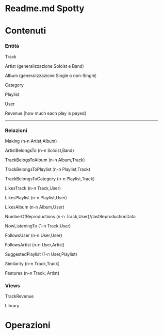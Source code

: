# Readme.md Spotty

# Contenuti

### Entità

Track

Artist (generalizzazione Soloist e Band)

Album (generalizzazione Single o non-Single)

Category

Playlist

User

Revenue [how much each play is payed]

-----------------------------

### Relazioni

Making (n-n Artist,Album)

ArtistBelongsTo (n-n Soloist,Band)

TrackBelogsToAlbum (n-n Album,Track)

TrackBelongsToPlaylist (n-n Playlist,Track)

TrackBelongsToCategory (n-n Playlist,Track)

LikesTrack (n-n Track,User)

LikesPlaylist (n-n Playlist,User)

LikesAlbum (n-n Album,User)

NumberOfReproductions (n-n Track,User)//lastReproductionData

NowListeningTo (1-n Track,User)

FollowsUser (n-n User,User)

FollowsArtist (n-n User,Artist)

SuggestedPlaylist (1-n User,Playlist)

Similarity (n-n Track,Track)

Features (n-n Track, Artist)

### Views

TrackRevenue

Library

# Operazioni
